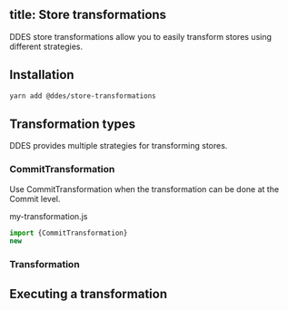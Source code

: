 title: Store transformations
---

DDES store transformations allow you to easily transform stores using different strategies.

## Installation

```bash
yarn add @ddes/store-transformations
```

## Transformation types

DDES provides multiple strategies for transforming stores.

### CommitTransformation

Use CommitTransformation when the transformation can be done at the Commit level.

my-transformation.js
```typescript
import {CommitTransformation}
new 

```

### Transformation


## Executing a transformation